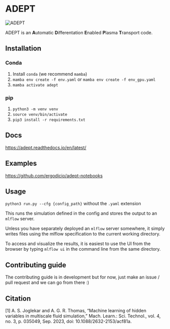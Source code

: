 # ADEPT

![ADEPT](./docs/source/adept-logo.png)

ADEPT is an **A**utomatic **D**ifferentation **E**nabled **P**lasma **T**ransport code.

## Installation
### Conda
1. Install `conda` (we recommend `mamba`)
2. `mamba env create -f env.yaml` or `mamba env create -f env_gpu.yaml`
3. `mamba activate adept`

### pip
1. `python3 -m venv venv`
2. `source venv/bin/activate`
3. `pip3 install -r requirements.txt`

## Docs
https://adept.readthedocs.io/en/latest/

## Examples
https://github.com/ergodicio/adept-notebooks

## Usage
`python3 run.py --cfg {config_path}` without the `.yaml` extension

This runs the simulation defined in the config and stores the output to an `mlflow` server.

Unless you have separately deployed an `mlflow` server somewhere, it simply writes files using the mlflow specification to the current working directory. 

To access and visualize the results, it is easiest to use the UI from the browser by typing `mlflow ui` in the command line from the same directory.


## Contributing guide
The contributing guide is in development but for now, just make an issue / pull request and we can go from there :) 

## Citation

[1] A. S. Joglekar and A. G. R. Thomas, “Machine learning of hidden variables in multiscale fluid simulation,” Mach. Learn.: Sci. Technol., vol. 4, no. 3, p. 035049, Sep. 2023, doi: 10.1088/2632-2153/acf81a.
